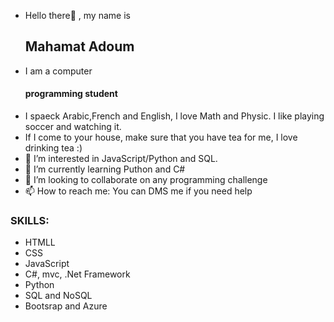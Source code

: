 - Hello there👋 , my name is <h2>Mahamat Adoum</h2>
- I am a computer<h4>programming student</h4>
- I spaeck Arabic,French and English, I love Math and Physic. I like playing soccer and watching it.
- If I come to your house, make sure that you have tea for me, I love drinking tea :)
- 👀 I’m interested in JavaScript/Python and SQL.
- 🌱 I’m currently learning Puthon and C#
- 💞️ I’m looking to collaborate on any programming challenge
- 📫 How to reach me: You can DMS me if you need help


<h3>SKILLS:</h3>

- HTMLL
- CSS
- JavaScript
- C#, mvc, .Net Framework
- Python
- SQL and NoSQL
- Bootsrap and Azure



<!---
MahamatTech/MahamatTech is a ✨ special ✨ repository because its `README.md` (this file) appears on your GitHub profile.
You can click the Preview link to take a look at your changes.
--->

